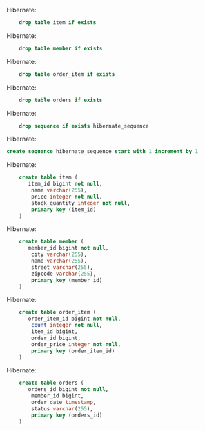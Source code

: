 Hibernate: 
```sql
    drop table item if exists
```
Hibernate: 
```sql
    drop table member if exists
```
Hibernate: 
```sql
    drop table order_item if exists
```
Hibernate: 
```sql
    drop table orders if exists
```
Hibernate: 
```sql
    drop sequence if exists hibernate_sequence
```
Hibernate:
```sql
create sequence hibernate_sequence start with 1 increment by 1
```

Hibernate: 
```sql
    create table item (
       item_id bigint not null,
        name varchar(255),
        price integer not null,
        stock_quantity integer not null,
        primary key (item_id)
    )
```
Hibernate: 
```sql
    create table member (
       member_id bigint not null,
        city varchar(255),
        name varchar(255),
        street varchar(255),
        zipcode varchar(255),
        primary key (member_id)
    )
```
Hibernate: 
```sql
    create table order_item (
       order_item_id bigint not null,
        count integer not null,
        item_id bigint,
        order_id bigint,
        order_price integer not null,
        primary key (order_item_id)
    )
```
Hibernate: 
```sql
    create table orders (
       orders_id bigint not null,
        member_id bigint,
        order_date timestamp,
        status varchar(255),
        primary key (orders_id)
    )
```